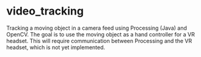 # video_tracking
Tracking a moving object in a camera feed using Processing (Java) and OpenCV.  The goal is to use the moving object as a hand controller for a VR headset.  This will require communication between Processing and the VR headset, which is not yet implemented.
